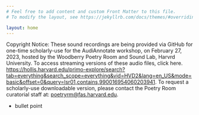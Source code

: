 ```yaml
---
# Feel free to add content and custom Front Matter to this file.
# To modify the layout, see https://jekyllrb.com/docs/themes/#overriding-theme-defaults

layout: home
---
```

Copyright Notice: These sound recordings are being provided via GitHub for one-time scholarly-use for the AudiAnnotate workshop, on February 27, 2023, hosted by the Woodberry Poetry Room and Sound Lab, Harvrd University. To access streaming versions of these audio files, click here.  https://hollis.harvard.edu/primo-explore/search?tab=everything&search_scope=everything&vid=HVD2&lang=en_US&mode=basic&offset=0&query=lsr01,contains,990016954060203941. To request a scholarly-use downloadable version, please contact the Poetry Room curatorial staff at: poetryrm@fas.harvard.edu.
* bullet point
